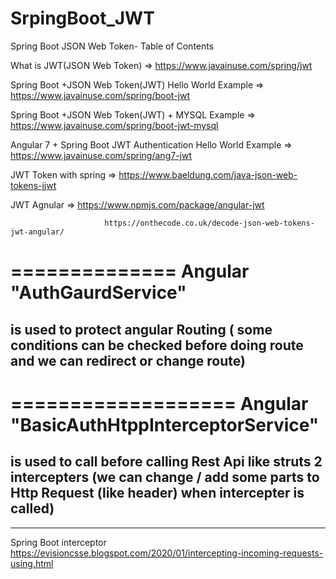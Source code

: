 # SrpingBoot_JWT
Spring Boot JSON Web Token- Table of Contents


What is JWT(JSON Web Token) => https://www.javainuse.com/spring/jwt  

Spring Boot +JSON Web Token(JWT) Hello World Example => https://www.javainuse.com/spring/boot-jwt

Spring Boot +JSON Web Token(JWT) + MYSQL  Example => https://www.javainuse.com/spring/boot-jwt-mysql

Angular 7 + Spring Boot JWT Authentication Hello World Example => https://www.javainuse.com/spring/ang7-jwt

JWT Token with spring => https://www.baeldung.com/java-json-web-tokens-jjwt

JWT Agnular           => https://www.npmjs.com/package/angular-jwt

                         https://onthecode.co.uk/decode-json-web-tokens-jwt-angular/

==============
Angular "AuthGaurdService" 
===========
is used to protect angular Routing ( some conditions can be checked before doing route and we can redirect or change route)
-----------------------------------------------------------------------------------------------------------------------------------

===================
Angular "BasicAuthHtppInterceptorService"
==================
is used to call before calling Rest Api like struts 2 intercepters (we can change / add some parts to Http Request (like header) when intercepter is called)
-------------------------------------------------------------------------------------------------------------------------------------
------------------------------------------
Spring Boot interceptor
https://evisioncsse.blogspot.com/2020/01/intercepting-incoming-requests-using.html
